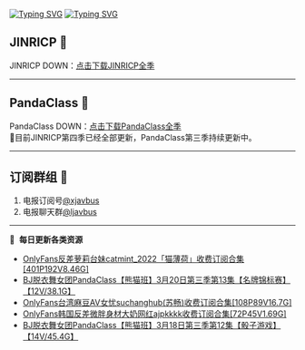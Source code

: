 [![Typing SVG](https://readme-typing-svg.herokuapp.com?font=Fira+Code&pause=1000&center=true&vCenter=true&random=true&width=435&lines=所有链接都需要翻墙访问)](https://jinricp.neocities.org/jinricp.html)
[![Typing SVG](https://readme-typing-svg.herokuapp.com?font=Fira+Code&pause=1000&center=true&vCenter=true&random=true&width=435&lines=点击进入福利资源下载中心)](https://jinricp.neocities.org/jinricp.html)
## JINRICP 👋   
JINRICP DOWN：[点击下载JINRICP全季](https://mypikpak.com/s/VODz7HXQoqcX0UrvaXfDtFoPo1)
****
## PandaClass 💯   
PandaClass DOWN：[点击下载PandaClass全季](https://mypikpak.com/s/VOKOTZkoEnkyvCnELVSquM97o1)   
💞目前JINRICP第四季已经全部更新，PandaClass第三季持续更新中。
****
## 订阅群组 🔞
1. 电报订阅号[@xjavbus](https://t.me/xjavbus)
2. 电报聊天群[@ljavbus](https://t.me/ljavbus)
**** 
📕 &nbsp;**每日更新各类资源**
<!-- BLOG-POST-LIST:START -->
- [OnlyFans反差萝莉台妹catmint_2022「猫薄荷」收费订阅合集[401P192V8.46G]](https://fuli.niuc.net/300.html)
- [BJ脱衣舞女团PandaClass【熊猫班】3月20日第三季第13集【名牌锦标赛】【12V/38.1G】](https://fuli.niuc.net/299.html)
- [OnlyFans台湾麻豆AV女忧suchanghub&lpar;苏畅&rpar;收费订阅合集[108P89V16.7G]](https://fuli.niuc.net/298.html)
- [OnlyFans韩国反差微胖身材大奶网红ajpkkkk收费订阅合集[72P45V1.69G]](https://fuli.niuc.net/297.html)
- [BJ脱衣舞女团PandaClass【熊猫班】3月18日第三季第12集【骰子游戏】【14V/45.4G】](https://fuli.niuc.net/296.html)
<!-- BLOG-POST-LIST:END -->
